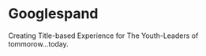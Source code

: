 Googlespand
===========

 Creating Title-based Experience for The Youth-Leaders of tommorow...today.
